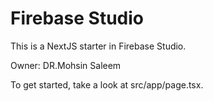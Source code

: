 # Firebase Studio

This is a NextJS starter in Firebase Studio.

Owner: DR.Mohsin Saleem

To get started, take a look at src/app/page.tsx.
